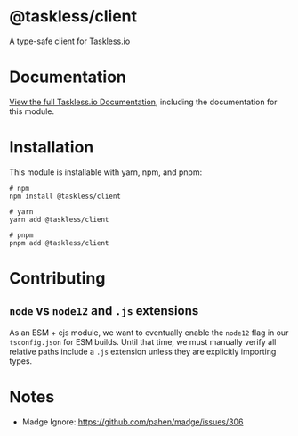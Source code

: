 # @taskless/client

A type-safe client for [Taskless.io](https://taskless.io)

# Documentation

[View the full Taskless.io Documentation](https://taskless.io/docs/), including the documentation for this module.

# Installation

This module is installable with yarn, npm, and pnpm:

```
# npm
npm install @taskless/client

# yarn
yarn add @taskless/client

# pnpm
pnpm add @taskless/client
```

# Contributing

## `node` vs `node12` and `.js` extensions

As an ESM + cjs module, we want to eventually enable the `node12` flag in our `tsconfig.json` for ESM builds. Until that time, we must manually verify all relative paths include a `.js` extension unless they are explicitly importing types.

# Notes

- Madge Ignore: https://github.com/pahen/madge/issues/306
